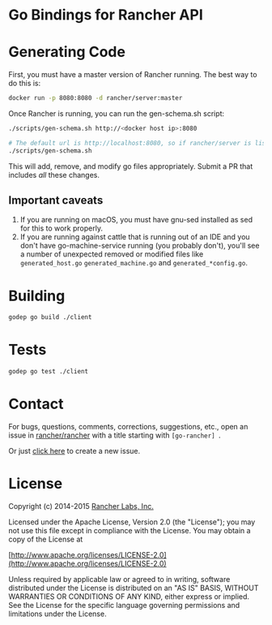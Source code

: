 # Go Bindings for Rancher API

# Generating Code
First, you must have a master version of Rancher running. The best way to do this is:
```sh
docker run -p 8080:8080 -d rancher/server:master
```

Once Rancher is running, you can run the gen-schema.sh script:
```sh
./scripts/gen-schema.sh http://<docker host ip>:8080

# The default url is http://localhost:8080, so if rancher/server is listening on localhost, you can omit the url:
./scripts/gen-schema.sh
```

This will add, remove, and modify go files appropriately. Submit a PR that includes *all* these changes.

## Important caveats
1. If you are running on macOS, you must have gnu-sed installed as sed for this to work properly.
2. If you are running against cattle that is running out of an IDE and you don't have go-machine-service running (you probably don't), you'll see a number of unexpected removed or modified files like `generated_host.go` `generated_machine.go` and `generated_*config.go`.

# Building

```sh
godep go build ./client
```

# Tests

```sh
godep go test ./client
```
# Contact
For bugs, questions, comments, corrections, suggestions, etc., open an issue in
 [rancher/rancher](//github.com/rancher/rancher/issues) with a title starting with `[go-rancher] `.

Or just [click here](//github.com/rancher/rancher/issues/new?title=%5Bgo-rancher%5D%20) to create a new issue.


# License
Copyright (c) 2014-2015 [Rancher Labs, Inc.](http://rancher.com)

Licensed under the Apache License, Version 2.0 (the "License");
you may not use this file except in compliance with the License.
You may obtain a copy of the License at

[http://www.apache.org/licenses/LICENSE-2.0](http://www.apache.org/licenses/LICENSE-2.0)

Unless required by applicable law or agreed to in writing, software
distributed under the License is distributed on an "AS IS" BASIS,
WITHOUT WARRANTIES OR CONDITIONS OF ANY KIND, either express or implied.
See the License for the specific language governing permissions and
limitations under the License.

